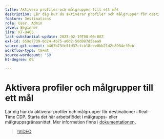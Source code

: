 ```yaml
---
title: Aktivera profiler och målgrupper till ett mål
description: Lär dig hur du aktiverar profiler och målgrupper för destinationer i Real-Time CDP.
feature: Destinations
role: User, Admin
level: Beginner
jira: KT-8483
last-substantial-update: 2025-02-19T00:00:00Z
exl-id: 659e7739-8d24-4b75-a0d2-56d087d5eea9
source-git-commit: b467b73fe51d37cfcb18cce0bb21d2c8934ef0eb
workflow-type: tm+mt
source-wordcount: '59'
ht-degree: 0%

---
```


# Aktivera profiler och målgrupper till ett mål

Lär dig hur du aktiverar profiler och målgrupper för destinationer i Real-Time CDP.  Starta det här arbetsflödet i målgrupps- eller målgruppsgränssnittet. Mer information finns i [dokumentationen](https://experienceleague.adobe.com/en/docs/experience-platform/destinations/ui/activate/activation-overview).

>[!VIDEO](https://video.tv.adobe.com/v/336046/?learn=on&enablevpops)


